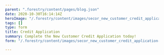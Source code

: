 ```yaml
---
parent: ".forestry/content/pages/blog.json"
date: 2020-10-30T16:14:14Z
heroImage: "/.forestry/content/images/secor_new_customer_credit_application-r-2020.jpg"
tags: []
type: form
title: Credit Application
summary: Complete the New Customer Credit Application today!
form: "/.forestry/content/images/secor_new_customer_credit_application-r-2020.pdf"

---
```

